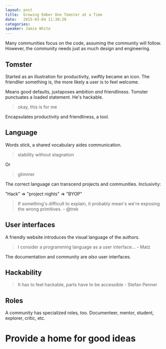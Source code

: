 ```yaml
---
layout: post
title:  Growing Ember One Tomster at a Time
date:   2015-03-04 11:30:20
categories:
speaker: Jamie White
---
```


Many communities focus on the code, assuming the community will follow. However,
the community needs just as much design and engineering.

## Tomster

Started as an illustration for productivity, swiftly became an icon. The friendlier
something is, the more likely a user is to feel welcome.

Means good defaults, juxtaposes ambition _and_ friendliness. Tomster punctuates a
loaded statement. He's hackable.

> okay, this is for me

Encapsulates productivity and friendliness, a tool.

## Language

Words stick, a shared vocabulary aides communication.

> stability without stagnation

Or

> glimmer

The correct language can transcend projects and communities. Inclusivity:

"Hack" => "project nights" => "BYOP"

> If something's difficult to explain, it probably mean's we're exposing the wrong primitives. - @trek

## User interfaces

A friendly website introduces the visual language of the authors.

> I consider a programming language as a user interface... - Matz

The documentation and community are _also_ user interfaces.

## Hackability

> It has to feel hackable, parts have to be accessible - Stefan Penner

## Roles

A community has specialized roles, too. Documenteer, mentor, student, explorer, critic, etc.

# Provide a home for good ideas


